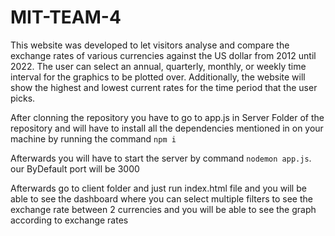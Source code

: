 # MIT-TEAM-4

This website was developed to let visitors analyse and compare the exchange rates of various currencies against the US dollar from 2012 until 2022. The user can select an annual, quarterly, monthly, or weekly time interval for the graphics to be plotted over. Additionally, the website will show the highest and lowest current rates for the time period that the user picks.

After clonning the repository you have to go to app.js in Server Folder of the repository and will have to install all the dependencies mentioned in on your machine by running the command
```npm i```


Afterwards you will have to start the server by command ```nodemon app.js```. our ByDefault port will be 3000

Afterwards go to client folder and just run index.html file and you will be able to see the dashboard where you can select multiple filters to see the exchange rate between 2 currencies and you will be able to see the graph according to exchange rates



